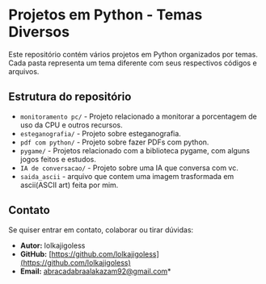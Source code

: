 # Projetos em Python - Temas Diversos

Este repositório contém vários projetos em Python organizados por temas. Cada pasta representa um tema diferente com seus respectivos códigos e arquivos.

## Estrutura do repositório

- `monitoramento pc/` - Projeto relacionado a monitorar a porcentagem de uso da CPU e outros recursos.
- `esteganografia/` - Projeto sobre esteganografia.
- `pdf com python/` - Projeto sobre fazer PDFs com python.
- `pygame/` - Projetos relacionado com a biblioteca pygame, com alguns jogos feitos e estudos.
- `IA de conversacao/` - Projeto sobre uma IA que conversa com vc.
- `saida_ascii` - arquivo que contem uma imagem trasformada em ascii(ASCII art) feita por mim.

## Contato

Se quiser entrar em contato, colaborar ou tirar dúvidas:

- **Autor:** lolkajigoless  
- **GitHub:** [https://github.com/lolkajigoless](https://github.com/lolkajigoless)   
- **Email:** abracadabraalakazam92@gmail.com*  
